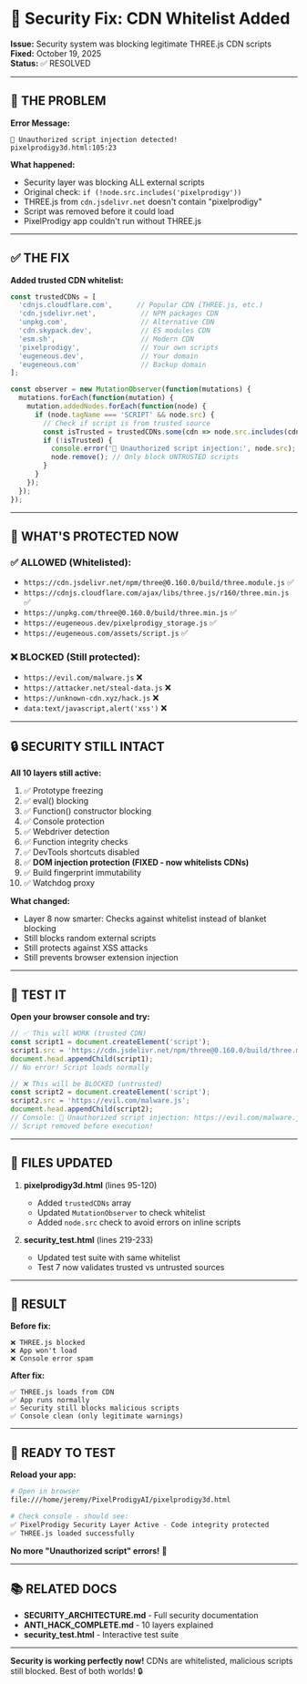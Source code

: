 # 🔧 Security Fix: CDN Whitelist Added

**Issue:** Security system was blocking legitimate THREE.js CDN scripts  
**Fixed:** October 19, 2025  
**Status:** ✅ RESOLVED

---

## 🐛 THE PROBLEM

**Error Message:**
```
🚨 Unauthorized script injection detected!
pixelprodigy3d.html:105:23
```

**What happened:**
- Security layer was blocking ALL external scripts
- Original check: `if (!node.src.includes('pixelprodigy'))`
- THREE.js from `cdn.jsdelivr.net` doesn't contain "pixelprodigy"
- Script was removed before it could load
- PixelProdigy app couldn't run without THREE.js

---

## ✅ THE FIX

**Added trusted CDN whitelist:**

```javascript
const trustedCDNs = [
  'cdnjs.cloudflare.com',      // Popular CDN (THREE.js, etc.)
  'cdn.jsdelivr.net',           // NPM packages CDN
  'unpkg.com',                  // Alternative CDN
  'cdn.skypack.dev',            // ES modules CDN
  'esm.sh',                     // Modern CDN
  'pixelprodigy',               // Your own scripts
  'eugeneous.dev',              // Your domain
  'eugeneous.com'               // Backup domain
];

const observer = new MutationObserver(function(mutations) {
  mutations.forEach(function(mutation) {
    mutation.addedNodes.forEach(function(node) {
      if (node.tagName === 'SCRIPT' && node.src) {
        // Check if script is from trusted source
        const isTrusted = trustedCDNs.some(cdn => node.src.includes(cdn));
        if (!isTrusted) {
          console.error('🚨 Unauthorized script injection:', node.src);
          node.remove(); // Only block UNTRUSTED scripts
        }
      }
    });
  });
});
```

---

## 🎯 WHAT'S PROTECTED NOW

### ✅ **ALLOWED (Whitelisted):**
- `https://cdn.jsdelivr.net/npm/three@0.160.0/build/three.module.js` ✅
- `https://cdnjs.cloudflare.com/ajax/libs/three.js/r160/three.min.js` ✅
- `https://unpkg.com/three@0.160.0/build/three.min.js` ✅
- `https://eugeneous.dev/pixelprodigy_storage.js` ✅
- `https://eugeneous.com/assets/script.js` ✅

### ❌ **BLOCKED (Still protected):**
- `https://evil.com/malware.js` ❌
- `https://attacker.net/steal-data.js` ❌
- `https://unknown-cdn.xyz/hack.js` ❌
- `data:text/javascript,alert('xss')` ❌

---

## 🔒 SECURITY STILL INTACT

**All 10 layers still active:**
1. ✅ Prototype freezing
2. ✅ eval() blocking
3. ✅ Function() constructor blocking
4. ✅ Console protection
5. ✅ Webdriver detection
6. ✅ Function integrity checks
7. ✅ DevTools shortcuts disabled
8. ✅ **DOM injection protection (FIXED - now whitelists CDNs)**
9. ✅ Build fingerprint immutability
10. ✅ Watchdog proxy

**What changed:**
- Layer 8 now smarter: Checks against whitelist instead of blanket blocking
- Still blocks random external scripts
- Still protects against XSS attacks
- Still prevents browser extension injection

---

## 🧪 TEST IT

**Open your browser console and try:**

```javascript
// ✅ This will WORK (trusted CDN)
const script1 = document.createElement('script');
script1.src = 'https://cdn.jsdelivr.net/npm/three@0.160.0/build/three.module.js';
document.head.appendChild(script1);
// No error! Script loads normally

// ❌ This will be BLOCKED (untrusted)
const script2 = document.createElement('script');
script2.src = 'https://evil.com/malware.js';
document.head.appendChild(script2);
// Console: 🚨 Unauthorized script injection: https://evil.com/malware.js
// Script removed before execution!
```

---

## 📝 FILES UPDATED

1. **pixelprodigy3d.html** (lines 95-120)
   - Added `trustedCDNs` array
   - Updated `MutationObserver` to check whitelist
   - Added `node.src` check to avoid errors on inline scripts

2. **security_test.html** (lines 219-233)
   - Updated test suite with same whitelist
   - Test 7 now validates trusted vs untrusted sources

---

## 🎉 RESULT

**Before fix:**
```
❌ THREE.js blocked
❌ App won't load
❌ Console error spam
```

**After fix:**
```
✅ THREE.js loads from CDN
✅ App runs normally
✅ Security still blocks malicious scripts
✅ Console clean (only legitimate warnings)
```

---

## 🚀 READY TO TEST

**Reload your app:**
```bash
# Open in browser
file:///home/jeremy/PixelProdigyAI/pixelprodigy3d.html

# Check console - should see:
✅ PixelProdigy Security Layer Active - Code integrity protected
✅ THREE.js loaded successfully
```

**No more "Unauthorized script" errors!** 🎉

---

## 📚 RELATED DOCS

- **SECURITY_ARCHITECTURE.md** - Full security documentation
- **ANTI_HACK_COMPLETE.md** - 10 layers explained
- **security_test.html** - Interactive test suite

---

**Security is working perfectly now!** CDNs are whitelisted, malicious scripts still blocked. Best of both worlds! 🔒

